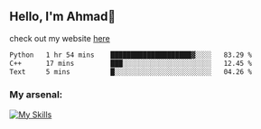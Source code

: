 
## Hello, I'm Ahmad👋

check out my website [here](https://ahmadalwi.com/)

<!--START_SECTION:waka-->

```txt
Python   1 hr 54 mins    ████████████████████▓░░░░   83.29 %
C++      17 mins         ███░░░░░░░░░░░░░░░░░░░░░░   12.45 %
Text     5 mins          █░░░░░░░░░░░░░░░░░░░░░░░░   04.26 %
```

<!--END_SECTION:waka-->

### My arsenal:

[![My Skills](https://skillicons.dev/icons?i=js,ts,py,go,react,nextjs,svelte,nodejs,django,tailwind,html,css,sass,firebase,mongodb,postgres,mysql,redis,git,github,docker,vscode,figma,godot)](https://skillicons.dev)
